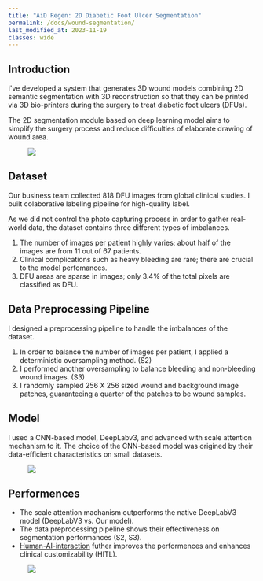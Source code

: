 ```yaml
---
title: "AiD Regen: 2D Diabetic Foot Ulcer Segmentation"
permalink: /docs/wound-segmentation/
last_modified_at: 2023-11-19
classes: wide
---
```


## Introduction

I've developed a system that generates 3D wound models combining 2D semantic segmentation with 3D reconstruction so that they can be printed via 3D bio-printers during the surgery to treat diabetic foot ulcers (DFUs).   

The 2D segmentation module based on deep learning model aims to simplify the surgery process and reduce difficulties of elaborate drawing of wound area.

<figure>
  <img src="{{ '/assets/images/dfu-procedure.png' | relative_url }}" >
</figure>


## Dataset

Our business team collected 818 DFU images from global clinical studies. I built colaborative labeling pipeline for high-quality label.

As we did not control the photo capturing process in order to gather real-world data, the dataset contains three different types of imbalances.

1. The number of images per patient highly varies; about half of the images are from 11 out of 67 patients.
2. Clinical complications such as heavy bleeding are rare; there are crucial to the model perfomances.
3. DFU areas are sparse in images; only 3.4% of the total pixels are classified as DFU.

## Data Preprocessing Pipeline

I designed a preprocessing pipeline to handle the imbalances of the dataset.

1. In order to balance the number of images per patient, I applied a deterministic oversampling
method. (S2)
2. I performed another oversampling to balance bleeding and non-bleeding wound images. (S3)
3. I randomly sampled 256 X 256 sized wound and background image patches, guaranteeing a quarter of the patches to be wound samples.

## Model

I used a CNN-based model, DeepLabv3, and advanced with scale attention mechanism to it. The choice of the CNN-based model was origined by their data-efficient characteristics on small datasets.

<figure>
  <img src="{{ '/assets/images/wound-segmentation-model.png' | relative_url }}">
</figure>

## Performences

- The scale attention machanism outperforms the native DeepLabV3 model (DeepLabV3 vs. Our model).
- The data preprocessing pipeline shows their effectiveness on segmentation performances (S2, S3). 
- <a href="/docs/human-in-the-loop/">Human-AI-interaction</a> futher improves the performences and enhances clinical customizability (HITL).

<figure>
  <img src="{{ '/assets/images/model-performances.png' | relative_url }}">
</figure>